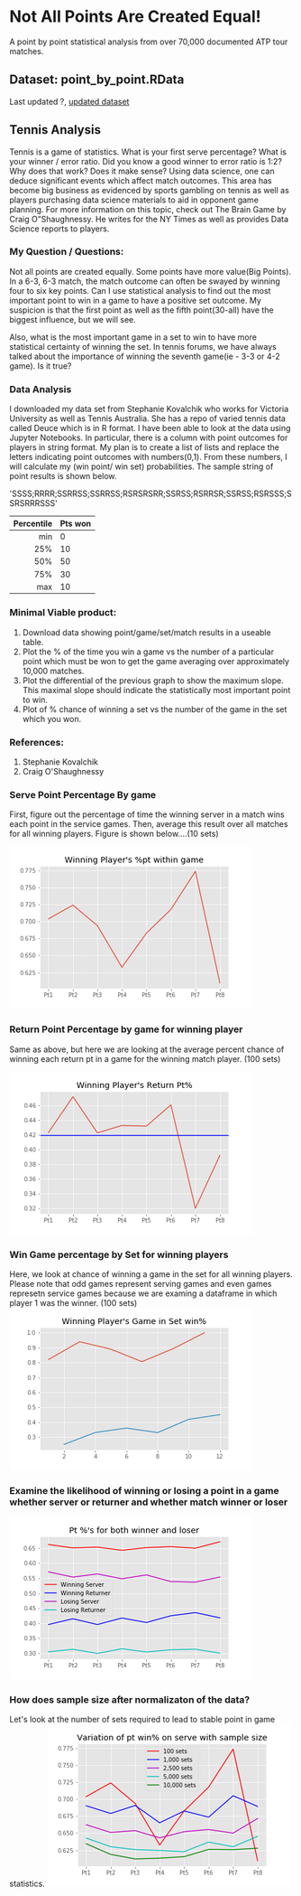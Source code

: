 # Not All Points Are Created Equal!
A point by point statistical analysis from over 70,000 documented ATP tour matches.

## Dataset: point_by_point.RData
Last updated ?, [updated dataset](https://github.com/joetustin/jt-cap-1/blob/master/data/point_by_point.RData)

## Tennis Analysis
Tennis is a game of statistics.  What is your first serve percentage?  What is your winner / error ratio.  Did you know a good winner to error ratio is 1:2?  Why does that work?  Does it make sense?  Using data science,  one can deduce significant events which affect match outcomes.  This area has become big business as evidenced by sports gambling on tennis as well as players purchasing data science materials to aid in opponent game planning.   For more information on this topic, check out The Brain Game by Craig O”Shaughnessy.  He writes for the NY Times as well as provides Data Science reports to players.

### My Question / Questions:
Not all points are created equally.  Some points have more value(Big Points).  In a 6-3, 6-3 match, the match outcome can often be swayed by winning four to six key points.  Can I use statistical analysis to find out the most important point to win in a game to have a positive set outcome.  My suspicion is that the first point as well as the fifth point(30-all) have the biggest influence, but we will see.

Also, what is the most important game in a set to win to have more statistical certainty of winning the set.  In tennis forums, we have always talked about the importance of winning the seventh game(ie - 3-3 or 4-2 game).  Is it true?

### Data Analysis
I downloaded my data set from Stephanie Kovalchik who works for Victoria University as well as Tennis Australia.  She has a repo of varied tennis data called Deuce which is in R format. I have been able to look at the data using Jupyter Notebooks.  In particular, there is a column with point outcomes for players in string format.  My plan is to create a list of lists and replace the letters indicating point outcomes with numbers(0,1).  From these numbers, I will calculate my (win point/ win set) probabilities.  The sample string of point results is shown below.

'SSSS;RRRR;SSRRSS;SSRRSS;RSRSRSRR;SSRSS;RSRRSR;SSRSS;RSRSSS;SSRSRRRSSS'



|Percentile|         Pts won    |
|     ----:|:---                   |
|min       |        0              |
|25%       |        10             |
|50%       |        50             |
|75%       |        30             |
|max       |        10             |


### Minimal Viable product:
1. Download data showing point/game/set/match results in a useable table.
2. Plot the % of the time you win a game vs the number of a particular point which must be won to get the game averaging over approximately 10,000 matches.
3. Plot the differential of the previous graph to show the maximum slope.  This maximal slope should indicate the statistically most important point to win.
4. Plot of % chance of winning a set vs the number of the game in the set which you won.

### References:
1. Stephanie Kovalchik
2. Craig O'Shaughnessy
### Serve Point Percentage By game
First, figure out the percentage of time the winning server in a match wins each point in the service games.  Then, average this result over all matches for all winning players.  Figure is shown below....(10 sets)

![Serve Point Percentage by Game][Serve_Pt]

### Return Point Percentage by game for winning player
Same as above, but here we are looking at the average percent chance of winning each return pt in a game for the winning match player.  (100 sets)

![Return Point Percentage by Game][Return_Pt]

### Win Game percentage by Set for winning players
Here, we look at chance of winning a game in the set for all winning players.  Please note that odd games represent serving games and even games represetn service games because we are examing a dataframe in which player 1 was the winner. (100 sets)
![Win Game Percentage by Set][Win_Game]

### Examine the likelihood of winning or losing a point in a game whether server or returner and whether match winner or loser
![Chance of Winning a point Serve/Returner for Winnner and Loser][WinnerLoserPts]

### How does sample size after normalizaton of the data?
Let's look at the number of sets required to lead to stable point in game statistics.
![Sample Size Analysis][SampleSize]


[Serve_Pt]: images/ServePts.png
[Return_Pt]: images/ReturnPts.png
[Win_Game]: images/WinGame.png
[WinnerLoserPts]: images/WinnerLoserPts.png
[SampleSize]: images/SampleSize.png
